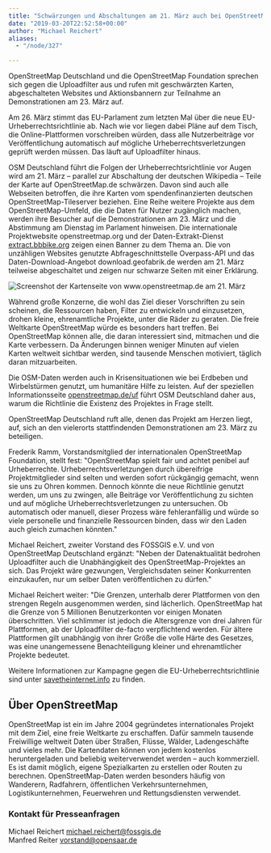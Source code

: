 ```yaml
---
title: "Schwärzungen und Abschaltungen am 21. März auch bei OpenStreetMap"
date: "2019-03-20T22:52:58+00:00"
author: "Michael Reichert"
aliases:
  - "/node/327"

---
```


<p>OpenStreetMap Deutschland und die OpenStreetMap Foundation sprechen sich gegen die Uploadfilter aus und rufen mit geschwärzten Karten, abgeschalteten Websites und Aktionsbannern zur Teilnahme an Demonstrationen am 23. März auf.</p>

<p>Am 26. März stimmt das EU-Parlament zum letzten Mal über die neue EU-Urheberrechtsrichtlinie ab. Nach wie vor liegen dabei Pläne auf dem Tisch, die Online-Plattformen vorschreiben würden, dass alle Nutzerbeiträge vor Veröffentlichung automatisch auf mögliche Urheberrechtsverletzungen geprüft werden müssen. Das läuft auf Uploadfilter hinaus.</p>

<p>OSM Deutschland führt die Folgen der Urheberrechtsrichtlinie vor Augen wird am 21. März – parallel zur Abschaltung der deutschen Wikipedia – Teile der Karte auf OpenStreetMap.de schwärzen. Davon sind auch alle Webseiten betroffen, die ihre Karten vom spendenfinanzierten deutschen OpenStreetMap-Tileserver beziehen. Eine Reihe weitere Projekte aus dem OpenStreetMap-Umfeld, die die Daten für Nutzer zugänglich machen, werden ihre Besucher auf die Demonstrationen am 23. März und die Abstimmung am Dienstag im Parlament hinweisen. Die internationale Projektwebsite openstreetmap.org und der Daten-Extrakt-Dienst <a href="https://extract.bbbike.org">extract.bbbike.org</a> zeigen einen Banner zu dem Thema an. Die von unzähligen Websites genutzte Abfrageschnittstelle Overpass-API und das Daten-Download-Angebot download.geofabrik.de werden am 21. März teilweise abgeschaltet und zeigen nur schwarze Seiten mit einer Erklärung.</p>

<img src="/news/images/2019-03-20-fehlerkacheln-min.png" alt="Screenshot der Kartenseite von www.openstreetmap.de am 21. März">

<p>Während große Konzerne, die wohl das Ziel dieser Vorschriften zu sein scheinen, die Ressourcen haben, Filter zu entwickeln und einzusetzen, drohen kleine, ehrenamtliche Projekte, unter die Räder zu geraten. Die freie Weltkarte OpenStreetMap würde es besonders hart treffen. Bei OpenStreetMap können alle, die daran interessiert sind, mitmachen und die Karte verbessern. Da Änderungen binnen weniger Minuten auf vielen Karten weltweit sichtbar werden, sind tausende Menschen motiviert, täglich daran mitzuarbeiten.</p>

<p>Die OSM-Daten werden auch in Krisensituationen wie bei Erdbeben und  Wirbelstürmen genutzt, um humanitäre Hilfe zu leisten. Auf der speziellen Informationsseite <a href="https://www.openstreetmap.de/uf/">openstreetmap.de/uf</a> führt OSM Deutschland daher aus, warum die Richtlinie die Existenz des Projektes in Frage stellt.</p>

<p>OpenStreetMap Deutschland ruft alle, denen das Projekt am Herzen liegt, auf, sich an den vielerorts stattfindenden Demonstrationen am 23. März zu beteiligen.</p>

<p>Frederik Ramm, Vorstandsmitglied der internationalen OpenStreetMap Foundation, stellt fest: "OpenStreetMap spielt fair und achtet penibel auf Urheberrechte. Urheberrechtsverletzungen durch übereifrige Projektmitglieder sind selten und werden sofort rückgängig gemacht, wenn sie uns zu Ohren kommen. Dennoch könnte die neue Richtlinie genutzt werden, um uns zu zwingen, alle Beiträge vor Veröffentlichung zu sichten und auf mögliche Urheberrechtsverletzungen zu untersuchen. Ob automatisch oder manuell, dieser Prozess wäre fehleranfällig und würde so viele personelle und finanzielle Ressourcen binden, dass wir den Laden auch gleich zumachen könnten."</p>

<p>Michael Reichert, zweiter Vorstand des FOSSGIS e.V. und von OpenStreetMap Deutschland ergänzt: "Neben der Datenaktualität bedrohen Uploadfilter auch die Unabhängigkeit des OpenStreetMap-Projektes an sich. Das Projekt wäre gezwungen, Vergleichsdaten seiner Konkurrenten einzukaufen, nur um selber Daten veröffentlichen zu dürfen."</p>

<p>Michael Reichert weiter: "Die Grenzen, unterhalb derer Plattformen von den strengen Regeln ausgenommen werden, sind lächerlich. OpenStreetMap hat die Grenze von 5 Millionen Benutzerkonten vor einigen Monaten überschritten. Viel schlimmer ist jedoch die Altersgrenze von drei Jahren für Plattformen, ab der Uploadfilter de-facto verpflichtend werden. Für ältere Plattformen gilt unabhängig von ihrer Größe die volle Härte des Gesetzes, was eine unangemessene Benachteiligung kleiner und ehrenamtlicher Projekte bedeutet.</p>

<p>Weitere Informationen zur Kampagne gegen die EU-Urheberrechtsrichtlinie sind unter <a href="https://savetheinternet.info/">savetheinternet.info</a> zu finden.</p>

<h2>Über OpenStreetMap</h2>

<p>OpenStreetMap ist ein im Jahre 2004 gegründetes internationales Projekt mit dem Ziel, eine freie Weltkarte zu erschaffen. Dafür sammeln tausende Freiwillige weltweit Daten über Straßen, Flüsse, Wälder, Ladengeschäfte und vieles mehr. Die Kartendaten können von jedem kostenlos heruntergeladen und beliebig weiterverwendet werden – auch kommerziell. Es ist damit möglich, eigene Spezialkarten zu erstellen oder Routen zu berechnen. OpenStreetMap-Daten werden besonders häufig von Wanderern, Radfahrern, öffentlichen Verkehrsunternehmen, Logistikunternehmen, Feuerwehren und Rettungsdiensten verwendet.</p>

<h3>Kontakt für Presseanfragen</h3>
Michael Reichert <a href="mailto:michael.reichert@fossgis.de">michael.reichert@fossgis.de</a><br>
Manfred Reiter <a href="mailto:vorstand@opensaar.de">vorstand@opensaar.de</a>
